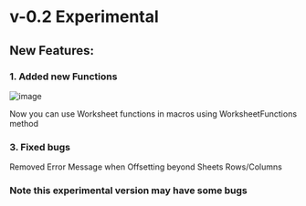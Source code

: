 # v-0.2 Experimental

## New Features:

### 1. Added new Functions
   
   ![image](https://github.com/user-attachments/assets/88a306e2-4cc9-4c1e-9aea-e1577c367d81)

   Now you can use Worksheet functions in macros using WorksheetFunctions method
   


### 3. Fixed bugs

Removed Error Message when Offsetting beyond Sheets Rows/Columns


### Note this experimental version may have some bugs
